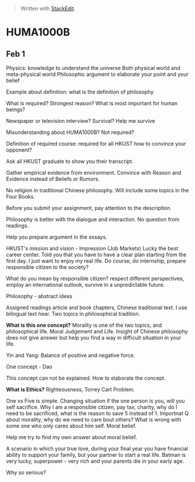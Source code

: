 


> Written with [StackEdit](https://stackedit.io/).
# HUMA1000B

## Feb 1
Physics: knowledge to understand the universe
Both physical world and meta-physical world
Philosophic argument to elaborate your point and your belief

Example about definition: what is the definition of philosophy

What is required? Strongest reason? What is most important for human beings?

Newspaper or television interview? Survival? Help me survive

Misunderstanding about HUMA1000B? Not required?

Definition of required course: required for all HKUST how to convince your opponent? 

Ask all HKUST graduate to show you their transcript.

Gather empirical evidence from environment. Convince with Reason and Evidence instead of Beliefs or Rumors.

No religion in traditional Chinese philosophy. Will include some topics in the Four Books.

Before you submit your assignment, pay attention to the description.

Philosophy is better with the dialogue and interaction. No question from readings.

Help you prepare argument in the essays.

HKUST's mission and vision - Impression (Job Markets) Lucky the best career center. Told you that you have to have a clear plan starting from the first day. I just want to enjoy my real life. Do course, do internship, prepare responsible citizen to the society?

What do you mean by responsible citizen? respect different perspectives, employ an international outlook, survive in a unpredictable future. 

Philosophy - abstract ideas

Assigned readings article and book chapters, Chinese traditional text. I use bilingual text hear. Two topics in philosophical tradition. 

**What is this one concept?**  Morality is one of the two topics, and philosophical life. Moral Judgement and Life. Insight of Chinese philosophy does not give answer but help you find a way in difficult situation in your life. 

Yin and Yang: Balance of positive and negative force. 

One concept - Dao

This concept can not be explained. How to elaborate the concept. 

**What is Ethics?**  Righteousness, Torrey Cart Problem. 

One vs Five is simple. Changing situation if the one person is you, will you self sacrifice. Why I am a responsible citizen, pay tax, charity, why do I need to be sacrificed, what is the reason to save 5 instead of 1. Importnat Q about morality, why do we need to care bout others? What is wrong with some one who only cares about him self. Moral belief. 

Help me try to find my own answer about moral belief.

A scenario in which your true love, during your final year you have financial ability to support your family, but your partner to start a real life. Batman is very lucky, superpower - very rich and your parents die in your early age. 

Why so serious?

 
<!--stackedit_data:
eyJoaXN0b3J5IjpbLTEwNjg4NjMxNDUsMjEwMzkyNDg2MSwtMj
A2ODUyNzM5MiwtMjA1MjE0NzY2MSwtMTIxMDcxODQyOSwxNDU3
MjAxNTc4LDExMDc4MzkzNDJdfQ==
-->